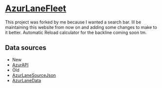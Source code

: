 ﻿# [AzurLaneFleet](https://Drakomire.github.io/AzurLaneFleet/) #  
This project was forked by me because I wanted a search bar. Ill be maintaining this website from now on and adding some changes to make to it better. Automatic Reload calculator for the backline coming soon tm.

## Data sources
- New
- [AzurAPI](https://azurapi.github.io/#introduction)
- Old
- [AzurLaneSourceJson](https://github.com/nobbyfix/AzurLaneSourceJson)  
- [AzurLaneData](https://github.com/Dimbreath/AzurLaneData)  
